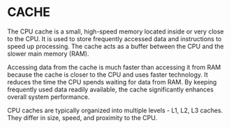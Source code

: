 # CACHE

The CPU cache is a small, high-speed memory located inside or very close to the CPU.
It is used to store frequently accessed data and instructions to speed up processing.
The cache acts as a buffer between the CPU and the slower main memory (RAM).

Accessing data from the cache is much faster than accessing it from RAM because the cache is closer to the CPU and uses faster technology.
It reduces the time the CPU spends waiting for data from RAM.
By keeping frequently used data readily available, the cache significantly enhances overall system performance.

CPU caches are typically organized into multiple levels - L1, L2, L3 caches. They differ in size, speed, and proximity to the CPU.
